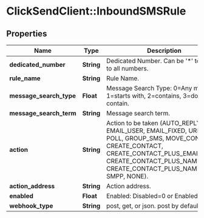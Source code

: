 # ClickSendClient::InboundSMSRule

## Properties
Name | Type | Description | Notes
------------ | ------------- | ------------- | -------------
**dedicated_number** | **String** | Dedicated Number. Can be &#39;*&#39; to apply to all numbers. | 
**rule_name** | **String** | Rule Name. | 
**message_search_type** | **Float** | Message Search Type: 0&#x3D;Any message, 1&#x3D;starts with, 2&#x3D;contains, 3&#x3D;does not contain. | 
**message_search_term** | **String** | Message search term. | 
**action** | **String** | Action to be taken (AUTO_REPLY, EMAIL_USER, EMAIL_FIXED, URL, SMS, POLL, GROUP_SMS, MOVE_CONTACT, CREATE_CONTACT, CREATE_CONTACT_PLUS_EMAIL, CREATE_CONTACT_PLUS_NAME_EMAIL CREATE_CONTACT_PLUS_NAME, SMPP, NONE). | 
**action_address** | **String** | Action address. | 
**enabled** | **Float** | Enabled: Disabled&#x3D;0 or Enabled&#x3D;1. | 
**webhook_type** | **String** | post, get, or json. post by default | [optional] 


